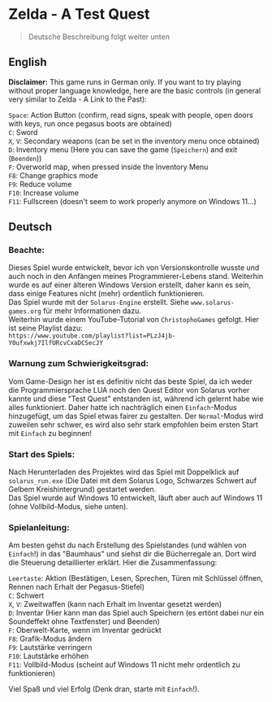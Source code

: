 # Zelda - A Test Quest  
> Deutsche Beschreibung folgt weiter unten  

## English
**Disclaimer:** This game runs in German only. If you want to try playing without proper language knowledge, here are the basic controls (in general very similar to Zelda - A Link to the Past):  

`Space`: Action Button (confirm, read signs, speak with people, open doors with keys, run once pegasus boots are obtained)  
`C`: Sword  
`X`, `V`: Secondary weapons (can be set in the inventory menu once obtained)  
`D`: Inventory menu (Here you can save the game (`Speichern`) and exit (`Beenden`))  
`F`: Overworld map, when pressed inside the Inventory Menu  
`F8`: Change graphics mode  
`F9`: Reduce volume  
`F10`: Increase volume  
`F11`: Fullscreen (doesn't seem to work properly anymore on Windows 11...)  


## Deutsch
### Beachte:
Dieses Spiel wurde entwickelt, bevor ich von Versionskontrolle wusste und auch noch in den Anfängen meines Programmierer-Lebens stand. Weiterhin wurde es auf einer älteren Windows Version erstellt, daher kann es sein, dass einige Features nicht (mehr) ordentlich funktionieren.  
Das Spiel wurde mit der `Solarus-Engine` erstellt. Siehe `www.solarus-games.org` für mehr Informationen dazu.  
Weiterhin wurde einem YouTube-Tutorial von `ChristophoGames` gefolgt. Hier ist seine Playlist dazu:  
`https://www.youtube.com/playlist?list=PLzJ4jb-Y0ufxwkj7IlfURcvCxaDCSecJY`  

### Warnung zum Schwierigkeitsgrad:
Vom Game-Design her ist es definitiv nicht das beste Spiel, da ich weder die Programmiersprache LUA noch den Quest Editor von Solarus vorher kannte und diese "Test Quest" entstanden ist, während ich gelernt habe wie alles funktioniert. Daher hatte ich nachträglich einen `Einfach`-Modus hinzugefügt, um das Spiel etwas fairer zu gestalten. Der `Normal`-Modus wird zuweilen sehr schwer, es wird also sehr stark empfohlen beim ersten Start mit `Einfach` zu beginnen!

### Start des Spiels:
Nach Herunterladen des Projektes wird das Spiel mit Doppelklick auf `solarus_run.exe` (Die Datei mit dem Solarus Logo, Schwarzes Schwert auf Gelbem Kreishintergrund) gestartet werden.  
Das Spiel wurde auf Windows 10 entwickelt, läuft aber auch auf Windows 11 (ohne Vollbild-Modus, siehe unten).

### Spielanleitung:
Am besten gehst du nach Erstellung des Spielstandes (und wählen von `Einfach`!) in das "Baumhaus" und siehst dir die Bücherregale an. Dort wird die Steuerung detaillierter erklärt. Hier die Zusammenfassung:  

`Leertaste`: Aktion (Bestätigen, Lesen, Sprechen, Türen mit Schlüssel öffnen, Rennen nach Erhalt der Pegasus-Stiefel)  
`C`: Schwert  
`X`, `V`: Zweitwaffen (kann nach Erhalt im Inventar gesetzt werden)  
`D`: Inventar (Hier kann man das Spiel auch Speichern (es ertönt dabei nur ein Soundeffekt ohne Textfenster) und Beenden)  
`F`: Oberwelt-Karte, wenn im Inventar gedrückt  
`F8`: Grafik-Modus ändern  
`F9`: Lautstärke verringern  
`F10`: Lautstärke erhöhen  
`F11`: Vollbild-Modus (scheint auf Windows 11 nicht mehr ordentlich zu funktionieren)  

Viel Spaß und viel Erfolg (Denk dran, starte mit `Einfach`!).